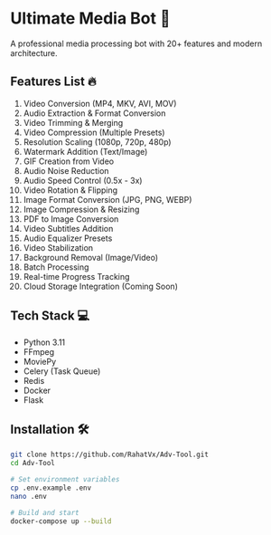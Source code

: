 # Ultimate Media Bot 🚀

A professional media processing bot with 20+ features and modern architecture.

## Features List 🔥
1. Video Conversion (MP4, MKV, AVI, MOV)
2. Audio Extraction & Format Conversion
3. Video Trimming & Merging
4. Video Compression (Multiple Presets)
5. Resolution Scaling (1080p, 720p, 480p)
6. Watermark Addition (Text/Image)
7. GIF Creation from Video
8. Audio Noise Reduction
9. Audio Speed Control (0.5x - 3x)
10. Video Rotation & Flipping
11. Image Format Conversion (JPG, PNG, WEBP)
12. Image Compression & Resizing
13. PDF to Image Conversion
14. Video Subtitles Addition
15. Audio Equalizer Presets
16. Video Stabilization
17. Background Removal (Image/Video)
18. Batch Processing
19. Real-time Progress Tracking
20. Cloud Storage Integration (Coming Soon)

## Tech Stack 💻
- Python 3.11
- FFmpeg
- MoviePy
- Celery (Task Queue)
- Redis
- Docker
- Flask

## Installation 🛠️
```bash
git clone https://github.com/RahatVx/Adv-Tool.git
cd Adv-Tool

# Set environment variables
cp .env.example .env
nano .env

# Build and start
docker-compose up --build
